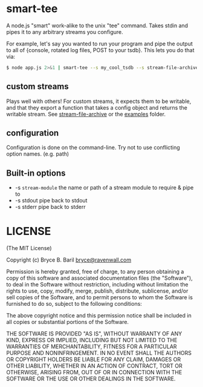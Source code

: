 smart-tee
=========

A node.js "smart" work-alike to the unix "tee" command. Takes stdin and pipes it to any arbitrary streams you configure.

For example, let's say you wanted to run your program and pipe the output to all of {console, rotated log files, POST to your tsdb}. This lets you do that via:

```bash
$ node app.js 2>&1 | smart-tee --s my_cool_tsdb --s stream-file-archive --s stdout --path logs/app-%Y-%m-%d.log --compress true
```

custom streams
--------------

Plays well with others! For custom streams, it expects them to be writable, and that they export a function that takes a config object and returns the writable stream. See [stream-file-archive](http://npm.im/stream-file-archive) or the [examples](https://github.com/brycebaril/smart-tee/tree/master/example) folder.

configuration
-------------

Configuration is done on the command-line. Try not to use conflicting option names. (e.g. path)

Built-in options
----------------

  * -s `stream-module` the name or path of a stream module to require & pipe to
  * -s stdout pipe back to stdout
  * -s stderr pipe back to stderr

LICENSE
=======

(The MIT License)

Copyright (c) Bryce B. Baril <bryce@ravenwall.com>

Permission is hereby granted, free of charge, to any person obtaining a copy of this software and associated documentation files (the "Software"), to deal in the Software without restriction, including without limitation the rights to use, copy, modify, merge, publish, distribute, sublicense, and/or sell copies of the Software, and to permit persons to whom the Software is furnished to do so, subject to the following conditions:

The above copyright notice and this permission notice shall be included in all copies or substantial portions of the Software.

THE SOFTWARE IS PROVIDED "AS IS", WITHOUT WARRANTY OF ANY KIND, EXPRESS OR IMPLIED, INCLUDING BUT NOT LIMITED TO THE WARRANTIES OF MERCHANTABILITY, FITNESS FOR A PARTICULAR PURPOSE AND NONINFRINGEMENT. IN NO EVENT SHALL THE AUTHORS OR COPYRIGHT HOLDERS BE LIABLE FOR ANY CLAIM, DAMAGES OR OTHER LIABILITY, WHETHER IN AN ACTION OF CONTRACT, TORT OR OTHERWISE, ARISING FROM, OUT OF OR IN CONNECTION WITH THE SOFTWARE OR THE USE OR OTHER DEALINGS IN THE SOFTWARE.
